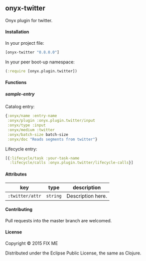 ## onyx-twitter

Onyx plugin for twitter.

#### Installation

In your project file:

```clojure
[onyx-twitter "0.8.0.0"]
```

In your peer boot-up namespace:

```clojure
(:require [onyx.plugin.twitter])
```

#### Functions

##### sample-entry

Catalog entry:

```clojure
{:onyx/name :entry-name
 :onyx/plugin :onyx.plugin.twitter/input
 :onyx/type :input
 :onyx/medium :twitter
 :onyx/batch-size batch-size
 :onyx/doc "Reads segments from twitter"}
```

Lifecycle entry:

```clojure
[{:lifecycle/task :your-task-name
  :lifecycle/calls :onyx.plugin.twitter/lifecycle-calls}]
```

#### Attributes

|key                           | type      | description
|------------------------------|-----------|------------
|`:twitter/attr`            | `string`  | Description here.

#### Contributing

Pull requests into the master branch are welcomed.

#### License

Copyright © 2015 FIX ME

Distributed under the Eclipse Public License, the same as Clojure.
